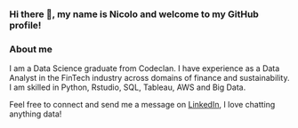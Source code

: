 ### Hi there 👋, my name is Nicolo and welcome to my GitHub profile!

<!--
**masnicolo/masnicolo** is a ✨ _special_ ✨ repository because its `README.md` (this file) appears on your GitHub profile.

Here are some ideas to get you started:

- 🔭 I’m currently working on ...
- 🌱 I’m currently learning ...
- 👯 I’m looking to collaborate on ...
- 🤔 I’m looking for help with ...
- 💬 Ask me about ...
- 📫 How to reach me: ...
- 😄 Pronouns: ...
- ⚡ Fun fact: ...
-->
### About me
I am a Data Science graduate from Codeclan. I have experience as a Data Analyst in the FinTech industry across domains of finance and sustainability. I am skilled in Python, Rstudio, SQL, Tableau, AWS and Big Data. 

Feel free to connect and send me a message on [LinkedIn](https://www.linkedin.com/in/nicolo-mastronardi/), I love chatting anything data!  
